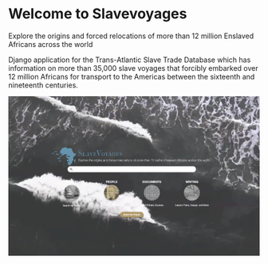 # Welcome to Slavevoyages
Explore the origins and forced relocations of more than 12 million Enslaved Africans across the world

Django application for the Trans-Atlantic Slave Trade Database which has information on more than 35,000 slave voyages that forcibly embarked over 12 million Africans for transport to the Americas between the sixteenth and nineteenth centuries.

![voyagesHome](./assets/voyagesHome.png)